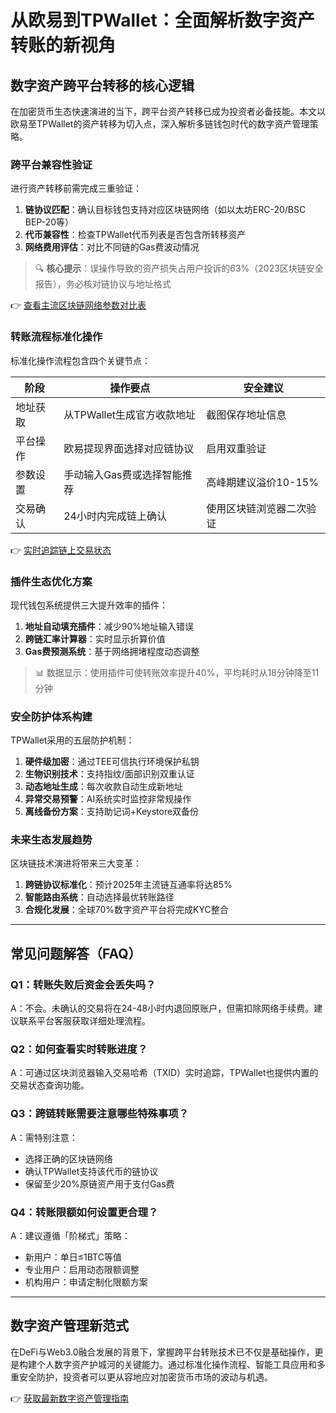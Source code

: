 # 从欧易到TPWallet：全面解析数字资产转账的新视角

## 数字资产跨平台转移的核心逻辑
在加密货币生态快速演进的当下，跨平台资产转移已成为投资者必备技能。本文以欧易至TPWallet的资产转移为切入点，深入解析多链钱包时代的数字资产管理策略。

### 跨平台兼容性验证
进行资产转移前需完成三重验证：
1. **链协议匹配**：确认目标钱包支持对应区块链网络（如以太坊ERC-20/BSC BEP-20等）
2. **代币兼容性**：检查TPWallet代币列表是否包含所转移资产
3. **网络费用评估**：对比不同链的Gas费波动情况

> 🔍 **核心提示**：误操作导致的资产损失占用户投诉的63%（2023区块链安全报告），务必核对链协议与地址格式

👉 [查看主流区块链网络参数对比表](https://bit.ly/okx_welcome)

### 转账流程标准化操作
标准化操作流程包含四个关键节点：

| 阶段       | 操作要点                          | 安全建议                     |
|------------|-----------------------------------|------------------------------|
| 地址获取   | 从TPWallet生成官方收款地址        | 截图保存地址信息             |
| 平台操作   | 欧易提现界面选择对应链协议        | 启用双重验证                 |
| 参数设置   | 手动输入Gas费或选择智能推荐       | 高峰期建议溢价10-15%         |
| 交易确认   | 24小时内完成链上确认              | 使用区块链浏览器二次验证     |

👉 [实时追踪链上交易状态](https://bit.ly/okx_welcome)

### 插件生态优化方案
现代钱包系统提供三大提升效率的插件：
1. **地址自动填充插件**：减少90%地址输入错误
2. **跨链汇率计算器**：实时显示折算价值
3. **Gas费预测系统**：基于网络拥堵程度动态调整

> 📊 数据显示：使用插件可使转账效率提升40%，平均耗时从18分钟降至11分钟

### 安全防护体系构建
TPWallet采用的五层防护机制：
1. **硬件级加密**：通过TEE可信执行环境保护私钥
2. **生物识别技术**：支持指纹/面部识别双重认证
3. **动态地址生成**：每次收款自动生成新地址
4. **异常交易预警**：AI系统实时监控非常规操作
5. **离线备份方案**：支持助记词+Keystore双备份

### 未来生态发展趋势
区块链技术演进将带来三大变革：
1. **跨链协议标准化**：预计2025年主流链互通率将达85%
2. **智能路由系统**：自动选择最优转账路径
3. **合规化发展**：全球70%数字资产平台将完成KYC整合

---

## 常见问题解答（FAQ）

### Q1：转账失败后资金会丢失吗？
A：不会。未确认的交易将在24-48小时内退回原账户，但需扣除网络手续费。建议联系平台客服获取详细处理流程。

### Q2：如何查看实时转账进度？
A：可通过区块浏览器输入交易哈希（TXID）实时追踪，TPWallet也提供内置的交易状态查询功能。

### Q3：跨链转账需要注意哪些特殊事项？
A：需特别注意：
- 选择正确的区块链网络
- 确认TPWallet支持该代币的链协议
- 保留至少20%原链资产用于支付Gas费

### Q4：转账限额如何设置更合理？
A：建议遵循「阶梯式」策略：
- 新用户：单日≤1BTC等值
- 专业用户：启用动态限额调整
- 机构用户：申请定制化限额方案

---

## 数字资产管理新范式
在DeFi与Web3.0融合发展的背景下，掌握跨平台转账技术已不仅是基础操作，更是构建个人数字资产护城河的关键能力。通过标准化操作流程、智能工具应用和多重安全防护，投资者可以更从容地应对加密货币市场的波动与机遇。

👉 [获取最新数字资产管理指南](https://bit.ly/okx_welcome)